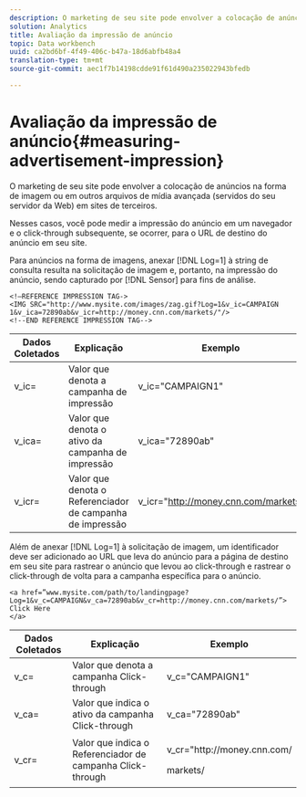 ```yaml
---
description: O marketing de seu site pode envolver a colocação de anúncios na forma de imagem ou em outros arquivos de mídia avançada (servidos do seu servidor da Web) em sites de terceiros.
solution: Analytics
title: Avaliação da impressão de anúncio
topic: Data workbench
uuid: ca2bd6bf-4f49-406c-b47a-18d6abfb48a4
translation-type: tm+mt
source-git-commit: aec1f7b14198cdde91f61d490a235022943bfedb

---
```



# Avaliação da impressão de anúncio{#measuring-advertisement-impression}

O marketing de seu site pode envolver a colocação de anúncios na forma de imagem ou em outros arquivos de mídia avançada (servidos do seu servidor da Web) em sites de terceiros.

Nesses casos, você pode medir a impressão do anúncio em um navegador e o click-through subsequente, se ocorrer, para o URL de destino do anúncio em seu site.

Para anúncios na forma de imagens, anexar [!DNL Log=1] à string de consulta resulta na solicitação de imagem e, portanto, na impressão do anúncio, sendo capturado por [!DNL Sensor] para fins de análise.

```
<!—REFERENCE IMPRESSION TAG-> 
<IMG SRC="http://www.mysite.com/images/zag.gif?Log=1&v_ic=CAMPAIGN 1&v_ica=72890ab&v_icr=http://money.cnn.com/markets/"/>
<!--END REFERENCE IMPRESSION TAG-->
```

| Dados Coletados | Explicação | Exemplo |
|---|---|---|
| v_ic= | Valor que denota a campanha de impressão | v_ic=&quot;CAMPAIGN1&quot; |
| v_ica= | Valor que denota o ativo da campanha de impressão | v_ica=&quot;72890ab&quot; |
| v_icr= | Valor que denota o Referenciador de campanha de impressão | v_icr=&quot;http://money.cnn.com/markets/ |

Além de anexar [!DNL Log=1] à solicitação de imagem, um identificador deve ser adicionado ao URL que leva do anúncio para a página de destino em seu site para rastrear o anúncio que levou ao click-through e rastrear o click-through de volta para a campanha específica para o anúncio.

```
<a href=”www.mysite.com/path/to/landingpage?Log=1&v_c=CAMPAIGN&v_ca=72890ab&v_cr=http://money.cnn.com/markets/”>
Click Here
</a>
```

<table id="table_B87134C522EF4AC9BD2AFA6F4A0CF574"> 
 <thead> 
  <tr> 
   <th colname="col1" class="entry"> Dados Coletados </th> 
   <th colname="col2" class="entry"> Explicação </th> 
   <th colname="col3" class="entry"> Exemplo </th> 
  </tr> 
 </thead>
 <tbody> 
  <tr> 
   <td colname="col1"> v_c= </td> 
   <td colname="col2"> Valor que denota a campanha Click-through </td> 
   <td colname="col3"> v_c="CAMPAIGN1" </td> 
  </tr> 
  <tr> 
   <td colname="col1"> v_ca= </td> 
   <td colname="col2"> Valor que indica o ativo da campanha Click-through </td> 
   <td colname="col3"> v_ca="72890ab" </td> 
  </tr> 
  <tr> 
   <td colname="col1"> v_cr= </td> 
   <td colname="col2"> Valor que indica o Referenciador de campanha Click-through </td> 
   <td colname="col3"> <p> <span class="filepath"> v_cr="http://money.cnn.com/</span> </p> <p>markets/ </p> </td> 
  </tr> 
 </tbody> 
</table>

